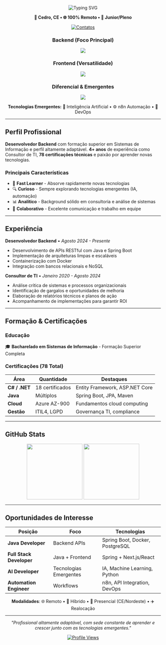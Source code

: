 <div align="center">

<img src="https://readme-typing-svg.herokuapp.com?font=Fira+Code&size=24&duration=3000&pause=1000&color=42B883&center=true&vCenter=true&width=800&lines=Desenvolvedor+Backend+Java;Bacharel+em+Sistemas+de+Informação;Java+•+Spring+Boot+•+Docker+•+IA;Fast+Learner+•+Altamente+Adaptável" alt="Typing SVG" />

**📍 Cedro, CE • 🌐 100% Remoto • 🎯 Junior/Pleno**

[![Contatos](https://img.shields.io/badge/💬_Todos_os_Contatos-42B883?style=for-the-badge&logoColor=white&labelColor=42B883)](https://meus-links-olive.vercel.app/)

</div>

</div>

<div align="center">

### Backend (Foco Principal)
<img src="https://skillicons.dev/icons?i=java,spring,nodejs,express,docker,postgresql,mongodb&theme=light" />

### Frontend (Versatilidade)
<img src="https://skillicons.dev/icons?i=nextjs,react,angular,vue,typescript,javascript,html,css&theme=light" />

### Diferencial & Emergentes
<img src="https://skillicons.dev/icons?i=cs,dotnet,azure,python,git,github,vscode,idea&theme=light" />

**Tecnologias Emergentes:** 🤖 Inteligência Artificial • ⚙️ n8n Automação • 🔧 DevOps

</div>

---

## Perfil Profissional

**Desenvolvedor Backend** com formação superior em Sistemas de Informação e perfil altamente adaptável. **4+ anos** de experiência como Consultor de TI, **78 certificações técnicas** e paixão por aprender novas tecnologias.

### Principais Características
- 🧠 **Fast Learner** - Absorve rapidamente novas tecnologias
- 🔍 **Curioso** - Sempre explorando tecnologias emergentes (IA, automação)
- 📊 **Analítico** - Background sólido em consultoria e análise de sistemas
- 🤝 **Colaborativo** - Excelente comunicação e trabalho em equipe

---

## Experiência

**Desenvolvedor Backend** • *Agosto 2024 - Presente*
- Desenvolvimento de APIs RESTful com Java e Spring Boot
- Implementação de arquiteturas limpas e escaláveis
- Containerização com Docker
- Integração com bancos relacionais e NoSQL

**Consultor de TI** • *Janeiro 2020 - Agosto 2024*
- Análise crítica de sistemas e processos organizacionais
- Identificação de gargalos e oportunidades de melhoria
- Elaboração de relatórios técnicos e planos de ação
- Acompanhamento de implementações para garantir ROI

---

## Formação & Certificações

### Educação
🎓 **Bacharelado em Sistemas de Informação** - Formação Superior Completa

### Certificações (78 Total)
| Área | Quantidade | Destaques |
|------|------------|-----------|
| **C# / .NET** | 18 certificados | Entity Framework, ASP.NET Core |
| **Java** | Múltiplos | Spring Boot, JPA, Maven |
| **Cloud** | Azure AZ-900 | Fundamentos cloud computing |
| **Gestão** | ITIL4, LGPD | Governança TI, compliance |

---

## GitHub Stats

<div align="center">

<img height="180em" src="https://github-readme-stats.vercel.app/api?username=dessima&show_icons=true&theme=default&hide_border=true&title_color=2C3E50&text_color=2C3E50&icon_color=42B883&bg_color=ffffff"/>
<img height="180em" src="https://github-readme-stats.vercel.app/api/top-langs/?username=dessima&layout=compact&langs_count=6&theme=default&hide_border=true&title_color=2C3E50&text_color=2C3E50&bg_color=ffffff"/>

</div>

---

## Oportunidades de Interesse

<div align="center">

| Posição | Foco | Tecnologias |
|---------|------|-------------|
| **Java Developer** | Backend APIs | Spring Boot, Docker, PostgreSQL |
| **Full Stack Developer** | Java + Frontend | Spring + Next.js/React |
| **AI Developer** | Tecnologias Emergentes | IA, Machine Learning, Python |
| **Automation Engineer** | Workflows | n8n, API Integration, DevOps |

**Modalidades**: 🌐 Remoto • 🏢 Híbrido • 📍 Presencial (CE/Nordeste) • ✈️ Realocação

</div>

---

<div align="center">

*"Profissional altamente adaptável, com sede constante de aprender e crescer junto com as tecnologias emergentes."*

[![Profile Views](https://komarev.com/ghpvc/?username=dessima&label=Visualizações&color=42B883&style=flat-square)](https://github.com/dessima)

</div>
